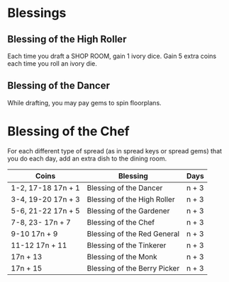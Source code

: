 # Blessings
## Blessing of the High Roller
Each time you draft a SHOP ROOM, gain 1 ivory dice. Gain 5 extra coins each time you roll an ivory die.
## Blessing of the Dancer
While drafting, you may pay gems to spin floorplans.
# Blessing of the Chef
For each different type of spread (as in spread keys or spread gems) that you do each day, add an extra dish to the dining room.

| Coins              | Blessing                     | Days  |
| ------------------ | ---------------------------- | ----- |
| 1-2, 17-18 17n + 1 | Blessing of the Dancer       | n + 3 |
| 3-4, 19-20 17n + 3 | Blessing of the High Roller  | n + 3 |
| 5-6, 21-22 17n + 5 | Blessing of the Gardener     | n + 3 |
| 7-8, 23- 17n + 7   | Blessing of the Chef         | n + 3 |
| 9-10 17n + 9       | Blessing of the Red General  | n + 3 |
| 11-12 17n + 11     | Blessing of the Tinkerer     | n + 3 |
| 17n + 13           | Blessing of the Monk         | n + 3 |
| 17n + 15           | Blessing of the Berry Picker | n + 3 |
